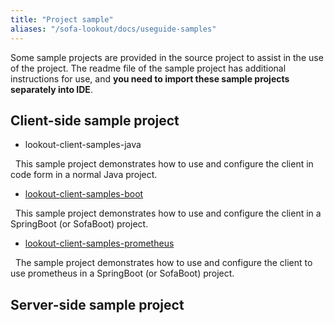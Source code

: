 ```yaml
---
title: "Project sample"
aliases: "/sofa-lookout/docs/useguide-samples"
---
```


Some sample projects are provided in the source project to assist in the use of the project. The readme file of the sample project has additional instructions for use, and **you need to import these sample projects separately into IDE**.

## Client-side sample project

- lookout-client-samples-java

  This sample project demonstrates how to use and configure the client in code form in a normal Java project.

- [lookout-client-samples-boot](https://github.com/sofastack/sofa-lookout/tree/master/client/samples/lookout-client-samples-boot)

  This sample project demonstrates how to use and configure the client in a SpringBoot (or SofaBoot) project.

- [lookout-client-samples-prometheus](https://github.com/sofastack/sofa-lookout/tree/master/client/samples/lookout-client-samples-prometheus)

  The sample project demonstrates how to use and configure the client to use prometheus in a SpringBoot (or SofaBoot) project.


## Server-side sample project